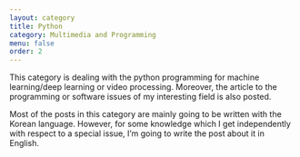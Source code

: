 ```yaml
---
layout: category
title: Python
category: Multimedia and Programming
menu: false
order: 2
---
```


This category is dealing with the python programming for machine learning/deep learning or video processing.
Moreover, the article to the programming or software issues of my interesting field is also posted.

Most of the posts in this category are mainly going to be written with the Korean language. However, for some knowledge which I get independently with respect to a special issue, I’m going to write the post about it in English.

